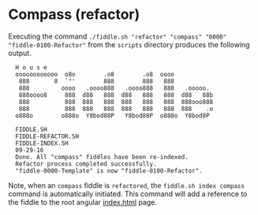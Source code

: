 Compass (refactor)
======

Executing the command `./fiddle.sh "refactor" "compass" "0000" "fiddle-0100-Refactor"` from the `scripts` directory produces
the following output.

      H o u s e
      oooooooooooo  o8o        .o8        .o8  oooo
       888       8  `"'        888        888   888
       888         oooo   .oooo888   .oooo888   888   .ooooo.
       888oooo8     888  d88   888  d88   888   888  d88   88b
       888          888  888   888  888   888   888  888ooo888
       888          888  888   888  888   888   888  888    .o
      o888o        o888o  Y8bod88P   Y8bod88P  o888o  Y8bod8P
      
      FIDDLE.SH
      FIDDLE-REFACTOR.SH
      FIDDLE-INDEX.SH
      09-29-16
      Done. All "compass" fiddles have been re-indexed.
      Refactor process completed successfully.
      "fiddle-0000-Template" is now "fiddle-0100-Refactor".

Note, when an `compass` fiddle is `refactored`, the `fiddle.sh index compass` command is automatically initiated.  This 
command will add a reference to the fiddle to the root angular [index.html](index.html) page.




